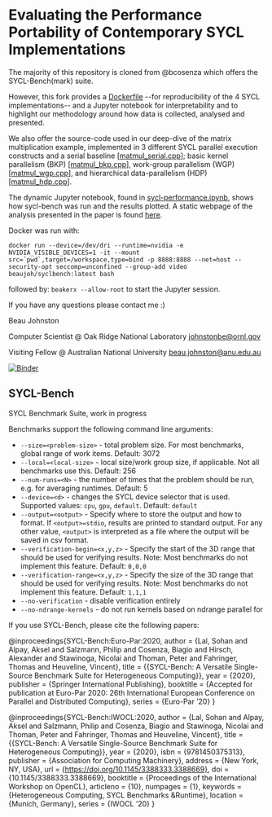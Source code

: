 # Evaluating the Performance Portability of Contemporary SYCL Implementations 

The majority of this repository is cloned from @bcosenza which offers the SYCL-Bench(mark) suite.

However, this fork provides a [Dockerfile](./Dockerfile) --for reproducibility of the 4 SYCL implementations-- and a Jupyter notebook for interpretability and to highlight our methodology around how data is collected, analysed and presented.


We also offer the source-code used in our deep-dive of the matrix multiplication example, implemented in 3 different SYCL parallel execution constructs and a serial baseline [[matmul_serial.cpp](./single-kernel/matmul_serial.cpp)]; 
basic  kernel  parallelism (BKP) [[matmul_bkp.cpp](./single-kernel/matmul_bkp.cpp)], work-group parallelism (WGP) [[matmul_wgp.cpp](./single-kernel/matmul_wgp.cpp)], and hierarchical data-parallelism (HDP) [[matmul_hdp.cpp](./single-kernel/matmul_hdp.cpp)].

The dynamic Jupyter notebook, found in [sycl-performance.ipynb](https://mybinder.org/v2/gh/BeauJoh/sycl-bench/master?filepath=sycl-performance.ipynb), shows how sycl-bench was run and the results plotted.
A static webpage of the analysis presented in the paper is found [here](./sycl-performance.html).

Docker was run with:

```docker run --device=/dev/dri --runtime=nvidia -e NVIDIA_VISIBLE_DEVICES=1 -it --mount src=`pwd`,target=/workspace,type=bind -p 8888:8888 --net=host --security-opt seccomp=unconfined --group-add video beaujoh/syclbench:latest bash```

followed by:
```beakerx --allow-root```
to start the Jupyter session.

If you have any questions please contact me :)


Beau Johnston

Computer Scientist @ Oak Ridge National Laboratory <johnstonbe@ornl.gov>

Visiting Fellow @ Australian National University <beau.johnston@anu.edu.au>

[![Binder](https://mybinder.org/badge_logo.svg)](https://mybinder.org/v2/gh/BeauJoh/sycl-bench/master?filepath=sycl-performance.ipynb)

## SYCL-Bench
SYCL Benchmark Suite, work in progress

Benchmarks support the following command line arguments:
* `--size=<problem-size>` - total problem size. For most benchmarks, global range of work items. Default: 3072
* `--local=<local-size>` - local size/work group size, if applicable. Not all benchmarks use this. Default: 256
* `--num-runs=<N>` - the number of times that the problem should be run, e.g. for averaging runtimes. Default: 5
* `--device=<d>` - changes the SYCL device selector that is used. Supported values: `cpu`, `gpu`, `default`. Default: `default`
* `--output=<output>` - Specify where to store the output and how to format. If `<output>=stdio`, results are printed to standard output. For any other value, `<output>` is interpreted as a file where the output will be saved in csv format.
* `--verification-begin=<x,y,z>` - Specify the start of the 3D range that should be used for verifying results. Note: Most benchmarks do not implement this feature. Default: `0,0,0`
* `--verification-range=<x,y,z>` - Specify the size of the 3D range that should be used for verifying results. Note: Most benchmarks do not implement this feature. Default: `1,1,1`
* `--no-verification` - disable verification entirely
* `--no-ndrange-kernels` - do not run kernels based on ndrange parallel for

If you use SYCL-Bench, please cite the following papers:

@inproceedings{SYCL-Bench:Euro-Par:2020,
author = {Lal, Sohan and Alpay, Aksel and Salzmann, Philip and Cosenza, Biagio and Hirsch, Alexander and Stawinoga, Nicolai and Thoman, Peter and Fahringer, Thomas and Heuveline, Vincent},
title = {{SYCL-Bench: A Versatile Single-Source Benchmark Suite for Heterogeneous Computing}},
year = {2020},
publisher = {Springer International Publishing},
booktitle = {Accepted for publication at Euro-Par 2020: 26th International European Conference on Parallel and Distributed Computing},
series = {Euro-Par ’20}
}

@inproceedings{SYCL-Bench:IWOCL:2020,
author = {Lal, Sohan and Alpay, Aksel and Salzmann, Philip and Cosenza, Biagio and Stawinoga, Nicolai and Thoman, Peter and Fahringer, Thomas and Heuveline, Vincent},
title = {{SYCL-Bench: A Versatile Single-Source Benchmark Suite for Heterogeneous Computing}},
year = {2020},
isbn = {9781450375313},
publisher = {Association for Computing Machinery},
address = {New York, NY, USA},
url = {https://doi.org/10.1145/3388333.3388669},
doi = {10.1145/3388333.3388669},
booktitle = {Proceedings of the International Workshop on OpenCL},
articleno = {10},
numpages = {1},
keywords = {Heterogeneous Computing, SYCL Benchmarks &Runtime},
location = {Munich, Germany},
series = {IWOCL ’20}
}
